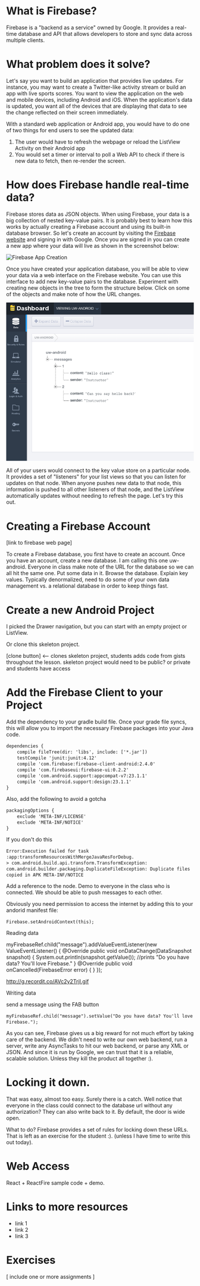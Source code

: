 # What is Firebase?

Firebase is a "backend as a service" owned by Google. It provides a real-time database and API that allows developers to store and sync data across multiple clients.

# What problem does it solve?

Let's say you want to build an application that provides live updates. For instance, you may want to create a Twitter-like activity stream or build an app with live sports scores. You want to view the application on the web and mobile devices, including Android and iOS. When the application's data is updated, you want all of the devices that are displaying that data to see the change reflected on their screen immediately.

With a standard web application or Android app, you would have to do one of two things for end users to see the updated data:

1. The user would have to refresh the webpage or reload the ListView Activity on their Android app
2. You would set a timer or interval to poll a Web API to check if there is new data to fetch, then re-render the screen.

# How does Firebase handle real-time data?

Firebase stores data as JSON objects. When using Firebase, your data is a big collection of nested key-value pairs. It is probably best to learn how this works by actually creating a Firebase account and using its built-in database browser. So let's create an account by visiting the <a href="https://firebase.com">Firebase website</a> and signing in with Google. Once you are signed in you can create a new app where your data will live as shown in the screenshot below:

![Firebase App Creation](https://docs.google.com/uc?export=download&id=0BzfHZKVI-LraVEJSUWViUjB4ZXM)

Once you have created your application database, you will be able to view your data via a web interface on the Firebase website. You can use this interface to add new key-value pairs to the database. Experiment with creating new objects in the tree to form the structure below. Click on some of the objects and make note of how the URL changes. 

![Firebase Data Browser](screenshot1.png)

All of your users would connect to the key value store on a particular node. It provides a set of "listeners" for your list views so that you can listen for updates on that node. When anyone pushes new data to that node, this information is pushed to all other listeners of that node, and the ListView automatically updates without needing to refresh the page. Let's try this out.


# Creating a Firebase Account

[link to firebase web page]

To create a Firebase database, you first have to create an account. Once you have an account, create a new database. I am calling this one uw-android. Everyone in class make note of the URL for the database so we can all hit the same one. Put some data in it. Browse the database. Explain key values. Typically denormalized, need to do some of your own data management vs. a relational database in order to keep things fast.

# Create a new Android Project

I picked the Drawer navigation, but you can start with an empty project or ListView.

Or clone this skeleton project.

[clone button] <-- clones skeleton project, students adds code from gists throughout the lesson. skeleton project would need to be public? or private and students have access

# Add the Firebase Client to your Project

Add the dependency to your gradle build file. Once your grade file syncs, this will allow you to import the necessary Firebase packages into your Java code.

```
dependencies {
    compile fileTree(dir: 'libs', include: ['*.jar'])
    testCompile 'junit:junit:4.12'
    compile 'com.firebase:firebase-client-android:2.4.0'
    compile 'com.firebaseui:firebase-ui:0.2.2'
    compile 'com.android.support:appcompat-v7:23.1.1'
    compile 'com.android.support:design:23.1.1'
}
```

Also, add the following to avoid a gotcha

```
packagingOptions {
    exclude 'META-INF/LICENSE'
    exclude 'META-INF/NOTICE'
}
```

If you don't do this

```
Error:Execution failed for task :app:transformResourcesWithMergeJavaResForDebug.
> com.android.build.api.transform.TransformException: com.android.builder.packaging.DuplicateFileException: Duplicate files copied in APK META-INF/NOTICE
```

Add a reference to the node. Demo to everyone in the class who is connected. We should be able to push messages to each other.

Obviously you need permission to access the internet by adding this to your andorid manifest file:

<uses-permission android:name="android.permission.INTERNET" />

    Firebase.setAndroidContext(this);

Reading data

myFirebaseRef.child("message").addValueEventListener(new ValueEventListener() {
  @Override
  public void onDataChange(DataSnapshot snapshot) {
    System.out.println(snapshot.getValue());  //prints "Do you have data? You'll love Firebase."
  }
  @Override public void onCancelled(FirebaseError error) { }
});

http://g.recordit.co/AVc2y2TrjI.gif

Writing data

send a message using the FAB button

    myFirebaseRef.child("message").setValue("Do you have data? You'll love Firebase.");

As you can see, Firebase gives us a big reward for not much effort by taking care of the backend. We didn't need to write our own web backend, run a server, write any AsyncTasks to hit our web backend, or parse any XML or JSON. And since it is run by Google, we can trust that it is a reliable, scalable solution. Unless they kill the product all together :).

# Locking it down.

That was easy, almost too easy. Surely there is a catch. Well notice that everyone in the class could connect to the database url without any authorization? They can also write back to it. By default, the door is wide open.

What to do? Firebase provides a set of rules for locking down these URLs. That is left as an exercise for the student :). (unless I have time to write this out today).

# Web Access

React + ReactFire sample code + demo.

# Links to more resources

* link 1
* link 2
* link 3

# Exercises

[ include one or more assignments ]
